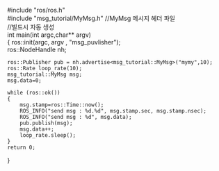 #include "ros/ros.h"   
#include "msg_tutorial/MyMsg.h" //MyMsg 메시지 헤더 파일   
                                //빌드시 자동 생성   
int main(int argc,char** argv)  
{
    ros::init(argc, argv , "msg_puvlisher");   
    ros::NodeHandle nh;   

    ros::Publisher pub = nh.advertise<msg_tutorial::MyMsg>("mymy",10);   
    ros::Rate loop_rate(10);   
    msg_tutorial::MyMsg msg;   
    msg.data=0;   

    while (ros::ok())  
    {  
        msg.stamp=ros::Time::now();   
        ROS_INFO("send msg : %d.%d", msg.stamp.sec, msg.stamp.nsec);   
        ROS_INFO("send msg : %d", msg.data);   
        pub.publish(msg);   
        msg.data++;   
        loop_rate.sleep();   
    }   
    return 0;   


}  
